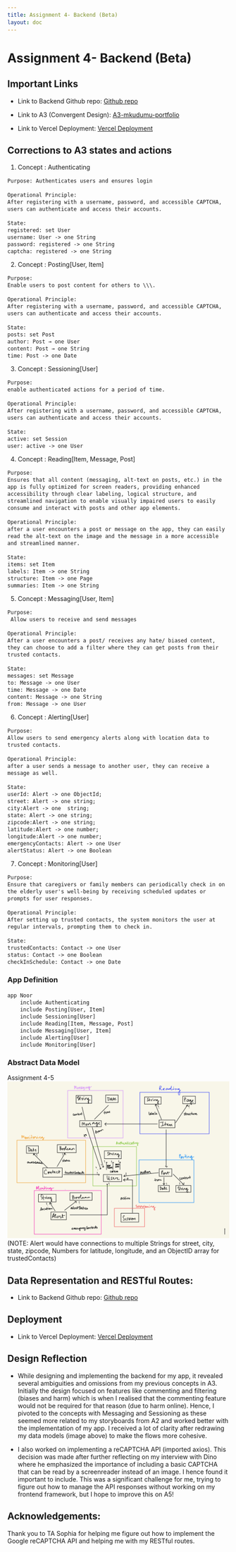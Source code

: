 ```yaml
---
title: Assignment 4- Backend (Beta)
layout: doc
---
```


# Assignment 4- Backend (Beta)

## Important Links

 - Link to Backend Github repo: [Github repo](https://github.com/manasakudumu/noor-backend)

- Link to A3 (Convergent Design): [A3-mkudumu-portfolio](https://manasakudumu.github.io/portfolio-mkudumu/assignments/assignment3.html)

- Link to Vercel Deployment: [Vercel Deployment](https://vercel.com/manasa-kudumus-projects/noor_backend)

## Corrections to A3 states and actions
1. Concept : Authenticating
```
Purpose: Authenticates users and ensures login

Operational Principle: 
After registering with a username, password, and accessible CAPTCHA, users can authenticate and access their accounts.

State:
registered: set User
username: User -> one String
password: registered -> one String
captcha: registered -> one String

```

2. Concept : Posting[User, Item]
```
Purpose: 
Enable users to post content for others to \\\.

Operational Principle: 
After registering with a username, password, and accessible CAPTCHA, users can authenticate and access their accounts.

State:
posts: set Post
author: Post → one User
content: Post → one String
time: Post -> one Date

```
3. Concept : Sessioning[User]
```
Purpose: 
enable authenticated actions for a period of time.

Operational Principle: 
After registering with a username, password, and accessible CAPTCHA, users can authenticate and access their accounts.

State:
active: set Session
user: active -> one User

```
4. Concept : Reading[Item, Message, Post]
```
Purpose: 
Ensures that all content (messaging, alt-text on posts, etc.) in the app is fully optimized for screen readers, providing enhanced accessibility through clear labeling, logical structure, and streamlined navigation to enable visually impaired users to easily consume and interact with posts and other app elements.

Operational Principle: 
after a user encounters a post or message on the app, they can easily read the alt-text on the image and the message in a more accessible and streamlined manner.

State:
items: set Item
labels: Item -> one String        
structure: Item -> one Page       
summaries: Item -> one String 
```

5. Concept : Messaging[User, Item]
```
Purpose: 
 Allow users to receive and send messages

Operational Principle: 
After a user encounters a post/ receives any hate/ biased content, they can choose to add a filter where they can get posts from their trusted contacts.

State:
messages: set Message
to: Message -> one User
time: Message -> one Date
content: Message -> one String
from: Message -> one User
```

6. Concept : Alerting[User]
```
Purpose: 
Allow users to send emergency alerts along with location data to trusted contacts.

Operational Principle: 
after a user sends a message to another user, they can receive a message as well. 

State:
userId: Alert -> one ObjectId; 
street: Alert -> one string; 
city:Alert -> one  string; 
state: Alert -> one string;
zipcode:Alert -> one string; 
latitude:Alert -> one number; 
longitude:Alert -> one number;
emergencyContacts: Alert -> one User
alertStatus: Alert -> one Boolean
```

7. Concept : Monitoring[User]
```
Purpose: 
Ensure that caregivers or family members can periodically check in on the elderly user's well-being by receiving scheduled updates or prompts for user responses.

Operational Principle: 
After setting up trusted contacts, the system monitors the user at regular intervals, prompting them to check in.

State:
trustedContacts: Contact -> one User
status: Contact -> one Boolean
checkInSchedule: Contact -> one Date
```

### App Definition
```
app Noor
    include Authenticating
    include Posting[User, Item]
    include Sessioning[User]
    include Reading[Item, Message, Post]
    include Messaging[User, Item]
    include Alerting[User]
    include Monitoring[User]
```

### Abstract Data Model
Assignment 4-5
<img src="./images/Assignment 4-5.jpg" alt="A$ data model" width="800px">
(NOTE: Alert would have connections to multiple Strings for street, city, state, zipcode, Numbers for latitude, longitude, and an ObjectID array for trustedContacts)

## Data Representation and RESTful Routes:
 - Link to Backend Github repo: [Github repo](https://github.com/manasakudumu/noor-backend)

## Deployment
- Link to Vercel Deployment: [Vercel Deployment](https://vercel.com/manasa-kudumus-projects/noor_backend)

## Design Reflection
- While designing and implementing the backend for my app, it revealed several ambiguities and omissions from my previous concepts in A3. Initially the design focused on features like commenting and filtering (biases and harm) which is when I realised that the commenting feature would not be required for that reason (due to harm online). Hence, I pivoted to the concepts with Messaging and Sessioning as these seemed more related to my storyboards from A2 and worked better with the implementation of my app. I received a lot of clarity after redrawing my data models (image above) to make the flows more cohesive.

- I also worked on implementing a reCAPTCHA API (imported axios). This decision was made after further reflecting on my interview with Dino where he emphasized the importance of including a basic CAPTCHA that can be read by a screenreader instead of an image. I hence found it important to include. This was a significant challenge for me, trying to figure out how to manage the API responses without working on my frontend framework, but I hope to improve this on A5!

## Acknowledgements:
Thank you to TA Sophia for helping me figure out how to implement the Google reCAPTCHA API and helping me with my RESTful routes.


